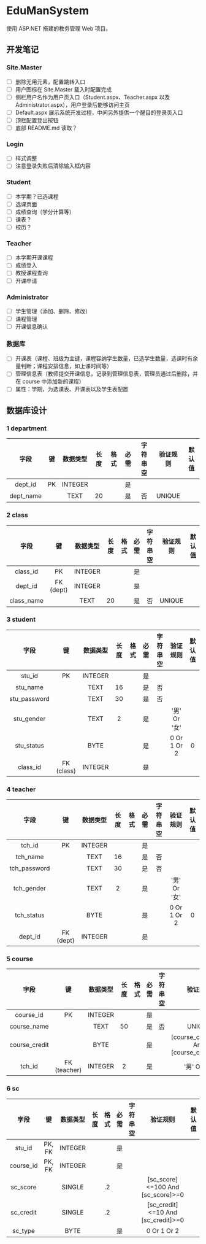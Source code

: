 # EduManSystem

使用 ASP.NET 搭建的教务管理 Web 项目。

## 开发笔记

### Site.Master

- [ ] 删除无用元素，配置跳转入口
- [ ] 用户图标在 Site.Master 载入时配置完成
- [ ] 侧栏用户名作为用户页入口（Student.aspx、Teacher.aspx 以及 Administrator.aspx），用户登录后能够访问主页
- [ ] Default.aspx 展示系统开发过程，中间另外提供一个醒目的登录页入口
- [ ] 顶栏配置登出按钮
- [ ] 底部 README.md 读取？

### Login

- [ ] 样式调整
- [ ] 注意登录失败后清除输入框内容

### Student

- [ ] 本学期？已选课程
- [ ] 选课页面
- [ ] 成绩查询（学分计算等）
- [ ] 课表？
- [ ] 校历？

### Teacher

- [ ] 本学期开课课程
- [ ] 成绩登入
- [ ] 教授课程查询
- [ ] 开课申请

### Administrator

- [ ] 学生管理（添加、删除、修改）
- [ ] 课程管理
- [ ] 开课信息确认

### 数据库

- [ ] 开课表（课程、班级为主键，课程容纳学生数量，已选学生数量，选课时有余量判断；课程安排信息，如上课时间等）
- [ ] 管理信息表（教师提交开课信息，记录到管理信息表，管理员通过后删除，并在 course 中添加新的课程）
- [ ] 属性：学期，为选课表、开课表以及学生表配置

## 数据库设计

### 1 department

| 字段         | 键          | 数据类型  | 长度 | 格式 | 必需 | 字符串空 | 验证规则      | 默认值 |
| :-:          | :-:        | :-:     | :-:  | :-: | :-: | :-:     | :-:          | :-:   |
| dept_id      | PK         | INTEGER |      |     | 是   |        |             |        |
| dept_name    |            | TEXT    | 20   |     | 是   | 否     | UNIQUE       |       |

### 2 class

| 字段         | 键          | 数据类型  | 长度 | 格式 | 必需 | 字符串空 | 验证规则      | 默认值 |
| :-:          | :-:        | :-:     | :-:  | :-: | :-: | :-:     | :-:          | :-:   |
| class_id     | PK         | INTEGER |      |     | 是   |        |             |        |
| dept_id      | FK (dept)  | INTEGER |      |     | 是   |        |             |       |
| class_name   |            | TEXT    | 20   |     | 是   | 否     | UNIQUE       |       |

### 3 student

| 字段         | 键          | 数据类型  | 长度 | 格式 | 必需 | 字符串空 | 验证规则      | 默认值 |
| :-:          | :-:        | :-:     | :-:  | :-: | :-: | :-:     | :-:          | :-:   |
| stu_id       | PK         | INTEGER |      |     | 是   |        |             |        |
| stu_name     |            | TEXT    | 16   |     | 是   | 否     |              |       |
| stu_password |            | TEXT    | 30   |     | 是   | 否     |              |       |
| stu_gender   |            | TEXT    | 2    |     | 是   |        | '男' Or '女' |       |
| stu_status   |            | BYTE    |      |     | 是   |        | 0 Or 1 Or 2  | 0     |
| class_id     | FK (class) | INTEGER |      |     | 是   |        |              |       |

### 4 teacher

| 字段         | 键          | 数据类型  | 长度 | 格式 | 必需 | 字符串空 | 验证规则      | 默认值 |
| :-:          | :-:        | :-:     | :-:  | :-: | :-: | :-:      | :-:          | :-:   |
| tch_id       | PK         | INTEGER |      |     | 是   |          |             |        |
| tch_name     |            | TEXT    | 16   |     | 是   | 否       |              |       |
| tch_password |            | TEXT    | 30   |     | 是   | 否       |              |       |
| tch_gender   |            | TEXT    | 2    |     | 是   |          | '男' Or '女' |       |
| tch_status   |            | BYTE    |      |     | 是   |          | 0 Or 1 Or 2  | 0     |
| dept_id      | FK (dept)  | INTEGER |      |     | 是   |          |              |       |

### 5 course

| 字段         | 键          | 数据类型  | 长度 | 格式 | 必需 | 字符串空 | 验证规则      | 默认值 |
| :-:          | :-:        | :-:     | :-:  | :-: | :-: | :-:      | :-:          | :-:   |
| course_id    | PK         | INTEGER |      |     | 是   |          |             |        |
| course_name  |            | TEXT    | 50   |     | 是   | 否       | UNIQUE       |       |
| course_credit| | BYTE    | | | 是   | | [course_credit]<=6 And [course_credit]>=0 |     |
| tch_id       | FK (teacher)| INTEGER| 2    |     | 是   |          | '男' Or '女' |       |

### 6 sc

| 字段         | 键          | 数据类型  | 长度 | 格式 | 必需 | 字符串空 | 验证规则      | 默认值 |
| :-:          | :-:        | :-:     | :-:  | :-: | :-: | :-:      | :-:          | :-:  |
| stu_id       | PK, FK     | INTEGER |      |     | 是   |        |             |        |
| course_id    | PK, FK     | INTEGER |      |     | 是   |          |             |       |
| sc_score     |            | SINGLE  | | .2  | | | [sc_score]<=100 And [sc_score]>=0 |    |
| sc_credit    |            | SINGLE  | | .2  | | | [sc_credit]<=10 And [sc_credit]>=0 |   |
| sc_type      |            | BYTE    |      |     | 是   |          | 0 Or 1 Or 2 |       |
